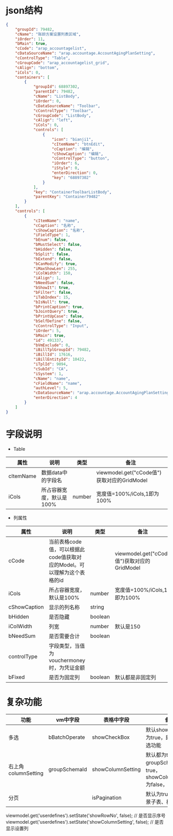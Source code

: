 <a name="4a106f62"></a>
# json结构

```json
{
    "groupId": 79482,
    "cName": "账龄方案设置列表区域",
    "iOrder": 11,
    "bMain": true,
    "cCode": "arap_accountagelist",
    "cDataSourceName": "arap.accountage.AccountAgingPlanSetting",
    "cControlType": "Table",
    "cGroupCode": "arap_accountagelist_grid",
    "cAlign": "bottom",
    "iCols": 0,
    "containers": [
        {
            "groupId": 68897302,
            "parentId": 79482,
            "cName": "ListBody",
            "iOrder": 0,
            "cDataSourceName": "Toolbar",
            "cControlType": "Toolbar",
            "cGroupCode": "ListBody",
            "cAlign": "left",
            "iCols": 0,
            "controls": [
                {
                    "icon": "bianji1",
                    "cItemName": "btnEdit",
                    "cCaption": "编辑",
                    "cShowCaption": "编辑",
                    "cControlType": "button",
                    "iOrder": 6,
                    "iStyle": 0,
                    "enterDirection": 0,
                    "key": "68897302"
                }
            ],
            "key": "ContainerToolbarListBody",
            "parentKey": "Container79482"
        }
    ],
    "controls": [
        {
            "cItemName": "name",
            "cCaption": "名称",
            "cShowCaption": "名称",
            "iFieldType": 1,
            "bEnum": false,
            "bMustSelect": false,
            "bHidden": false,
            "bSplit": false,
            "bExtend": false,
            "bCanModify": true,
            "iMaxShowLen": 255,
            "iColWidth": 150,
            "iAlign": 1,
            "bNeedSum": false,
            "bShowIt": true,
            "bFilter": false,
            "iTabIndex": 15,
            "bIsNull": true,
            "bPrintCaption": true,
            "bJointQuery": true,
            "bPrintUpCase": false,
            "bSelfDefine": false,
            "cControlType": "Input",
            "iOrder": 5,
            "bMain": true,
            "id": 491337,
            "bVmExclude": 0,
            "iBillTplGroupId": 79482,
            "iBillId": 17616,
            "iBillEntityId": 10422,
            "iTplId": 9094,
            "cSubId": "CA",
            "iSystem": 1,
            "cName": "name",
            "cFieldName": "name",
            "authLevel": 5,
            "cDataSourceName": "arap.accountage.AccountAgingPlanSetting",
            "enterDirection": 4
        }
    ]
}
```

<a name="1d644644"></a>
# 字段说明

- Table

| 属性 | 说明 | 类型 | 备注 |
| --- | --- | --- | --- |
| cItemName | 数据data中的字段名 |  | viewmodel.get("cCode值")获取对应的GridModel |
| iCols | 所占容器宽度，默认是100% | number | 宽度值=100%/iCols,1即为100% |


- 列属性

| 属性 | 说明 | 类型 | 备注 |
| --- | --- | --- | --- |
| cCode | 当前表格code值，可以根据此code值获取对应的Model。可以理解为这个表格的id |  | viewmodel.get("cCode值")获取对应的GridModel |
| iCols | 所占容器宽度，默认是100% | number | 宽度值=100%/iCols,1即为100% |
| cShowCaption | 显示的列名称 | string |  |
| bHidden | 是否隐藏 | boolean |  |
| iColWidth | 列宽 | number | 默认是150 |
| bNeedSum | 是否需要合计 | boolean |  |
| controlType | 字段类型，当值为vouchermoney时，为凭证金额 |  |  |
| bFixed | 是否为固定列 | boolean | 默认都是非固定列 |


<a name="6defd2fd"></a>
# 复杂功能

| 功能 | vm中字段 | 表格中字段 | 备注 |
| --- | --- | --- | --- |
| 多选 | bBatchOperate | showCheckBox | 默认showCheckBox为true，即都包含多选功能 |
| 右上角columnSetting | groupSchemaId | showColumnSetting | 默认都为true，当groupSchemaId为true，showColumnSetting为false，此时不显示 |
| 分页 |  | isPagination | 默认为true，特殊场景子表、树表为false |



viewmodel.get('userdefines').setState('showRowNo', false); // 是否显示序号<br />viewmodel.get('userdefines').setState('showColumnSetting', false); // 是否显示设置列